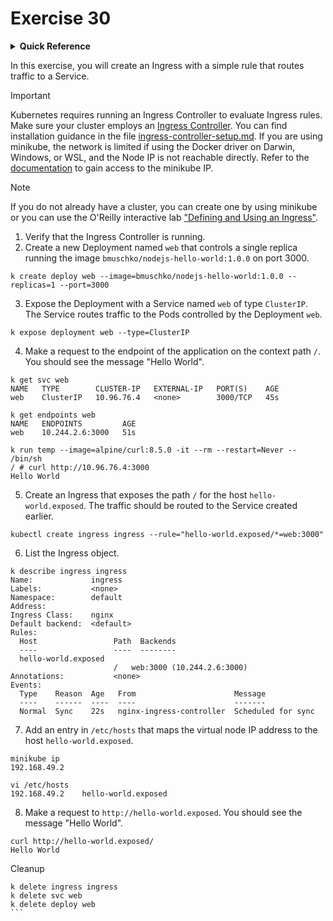 # Exercise 30

<details>
<summary><b>Quick Reference</b></summary>
<p>

* Namespace: `default`<br>
* Documentation: [Ingresses](https://kubernetes.io/docs/concepts/services-networking/ingress/), [Ingress Controllers](https://kubernetes.io/docs/concepts/services-networking/ingress-controllers/)

</p>
</details>

In this exercise, you will create an Ingress with a simple rule that routes traffic to a Service.

> [!IMPORTANT]
> Kubernetes requires running an Ingress Controller to evaluate Ingress rules. Make sure your cluster employs an [Ingress Controller](https://kubernetes.io/docs/concepts/services-networking/ingress-controllers/). You can find installation guidance in the file [ingress-controller-setup.md](./ingress-controller-setup.md). If you are using minikube, the network is limited if using the Docker driver on Darwin, Windows, or WSL, and the Node IP is not reachable directly. Refer to the [documentation](https://minikube.sigs.k8s.io/docs/handbook/accessing/) to gain access to the minikube IP.

> [!NOTE]
> If you do not already have a cluster, you can create one by using minikube or you can use the O'Reilly interactive lab ["Defining and Using an Ingress"](https://learning.oreilly.com/scenarios/defining-and-using/9781098164317/).

1. Verify that the Ingress Controller is running.
2. Create a new Deployment named `web` that controls a single replica running the image `bmuschko/nodejs-hello-world:1.0.0` on port 3000.

```
k create deploy web --image=bmuschko/nodejs-hello-world:1.0.0 --replicas=1 --port=3000
```
3. Expose the Deployment with a Service named `web` of type `ClusterIP`. The Service routes traffic to the Pods controlled by the Deployment `web`.

```
k expose deployment web --type=ClusterIP
```

4. Make a request to the endpoint of the application on the context path `/`. You should see the message "Hello World".
```
k get svc web
NAME   TYPE        CLUSTER-IP   EXTERNAL-IP   PORT(S)    AGE
web    ClusterIP   10.96.76.4   <none>        3000/TCP   45s

k get endpoints web
NAME   ENDPOINTS         AGE
web    10.244.2.6:3000   51s

k run temp --image=alpine/curl:8.5.0 -it --rm --restart=Never -- /bin/sh
/ # curl http://10.96.76.4:3000
Hello World
```

5. Create an Ingress that exposes the path `/` for the host `hello-world.exposed`. The traffic should be routed to the Service created earlier.

```
kubectl create ingress ingress --rule="hello-world.exposed/*=web:3000"
```
6. List the Ingress object.

```
k describe ingress ingress
Name:             ingress
Labels:           <none>
Namespace:        default
Address:          
Ingress Class:    nginx
Default backend:  <default>
Rules:
  Host                 Path  Backends
  ----                 ----  --------
  hello-world.exposed  
                       /   web:3000 (10.244.2.6:3000)
Annotations:           <none>
Events:
  Type    Reason  Age   From                      Message
  ----    ------  ----  ----                      -------
  Normal  Sync    22s   nginx-ingress-controller  Scheduled for sync
```
7. Add an entry in `/etc/hosts` that maps the virtual node IP address to the host `hello-world.exposed`.
```
minikube ip
192.168.49.2

vi /etc/hosts
192.168.49.2    hello-world.exposed
```

8. Make a request to `http://hello-world.exposed`. You should see the message "Hello World".

```
curl http://hello-world.exposed/
Hello World
```

Cleanup
````
k delete ingress ingress
k delete svc web
k delete deploy web
```